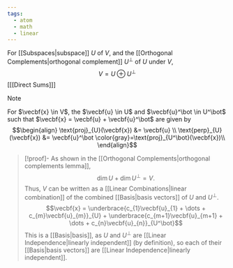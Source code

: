 ```yaml
---
tags:
  - atom
  - math
  - linear
---
```

For [[Subspaces|subspace]] $U$ of $V$, and the [[Orthogonal Complements|orthogonal complement]] $U^\bot$ of $U$ under $V$,
$$V = U \oplus U^\bot$$
\[[[Direct Sums]]\]

> [!note]
> For $\vecbf{x} \in V$, the $\vecbf{u} \in U$ and $\vecbf{u}^\bot \in U^\bot$ such that $\vecbf{x} = \vecbf{u} + \vecbf{u}^\bot$ are given by
> $$\begin{align}
> 	\text{proj}_{U}(\vecbf{x}) &= \vecbf{u} \\
> 	\text{perp}_{U}(\vecbf{x}) &= \vecbf{u}^\bot \color{gray}=\text{proj}_{U^\bot}(\vecbf{x})\\
> \end{align}$$

> [!proof]-
> As shown in the [[Orthogonal Complements|orthogonal complements lemma]],
> $$\text{dim}\,U + \text{dim}\,U^\bot = V.$$
> Thus, $V$ can be written as a [[Linear Combinations|linear combination]] of the combined [[Basis|basis vectors]] of $U$ and $U^\bot$.
> $$\vecbf{x}  = \underbrace{c_{1}\vecbf{u}_{1} + \dots + c_{m}\vecbf{u}_{m}}_{U} + \underbrace{c_{m+1}\vecbf{u}_{m+1} + \dots + c_{n}\vecbf{u}_{n}}_{U^\bot}$$
> This is a [[Basis|basis]], as $U$ and $U^\bot$ are [[Linear Independence|linearly independent]] (by definition), so each of their [[Basis|basis vectors]] are [[Linear Independence|linearly independent]].
